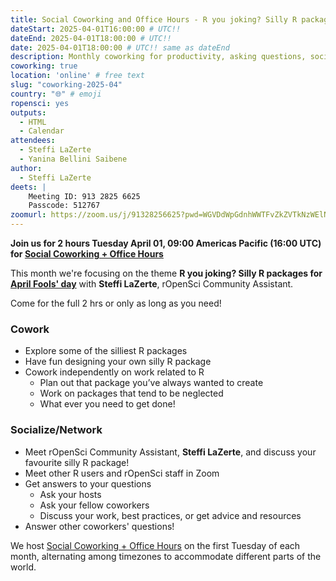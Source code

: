 ```yaml
---
title: Social Coworking and Office Hours - R you joking? Silly R packages for April Fools' day
dateStart: 2025-04-01T16:00:00 # UTC!!
dateEnd: 2025-04-01T18:00:00 # UTC!!
date: 2025-04-01T18:00:00 # UTC!! same as dateEnd
description: Monthly coworking for productivity, asking questions, socializing
coworking: true
location: 'online' # free text
slug: "coworking-2025-04"
country: "🌐" # emoji
ropensci: yes
outputs:
  - HTML
  - Calendar
attendees:
  - Steffi LaZerte
  - Yanina Bellini Saibene
author:
  - Steffi LaZerte
deets: |
    Meeting ID: 913 2825 6625
    Passcode: 512767
zoomurl: https://zoom.us/j/91328256625?pwd=WGVDdWpGdnhWWTFvZkZVTkNzWElNQT09
---
```


<!--
```{r}
d <- lubridate::ymd_hms('2025-04-01 09:00:00', tz = 'America/Vancouver')
lubridate::with_tz(d, 'UTC')
lubridate::with_tz(d, 'America/Winnipeg')
```
-->

**Join us for 2 hours Tuesday April 01, 09:00 Americas Pacific (16:00 UTC) for 
[Social Coworking + Office Hours](/blog/2023/06/21/coworking/)**

This month we're focusing on the theme **R you joking? Silly R packages for [April Fools' day](https://en.wikipedia.org/wiki/April_Fools%27_Day)** 
with **Steffi LaZerte**, rOpenSci Community Assistant.

Come for the full 2 hrs or only as long as you need!

### Cowork

- Explore some of the silliest R packages
- Have fun designing your own silly R package
- Cowork independently on work related to R
    - Plan out that package you’ve always wanted to create
    - Work on packages that tend to be neglected
    - What ever you need to get done!

### Socialize/Network

- Meet rOpenSci Community Assistant, **Steffi LaZerte**, and discuss your favourite silly R package!
- Meet other R users and rOpenSci staff in Zoom
- Get answers to your questions
    - Ask your hosts
    - Ask your fellow coworkers
    - Discuss your work, best practices, or get advice and resources
- Answer other coworkers' questions!

We host 
[Social Coworking + Office Hours](/blog/2023/06/21/coworking/) 
on the first Tuesday of each month, alternating among timezones to 
accommodate different parts of the world.

